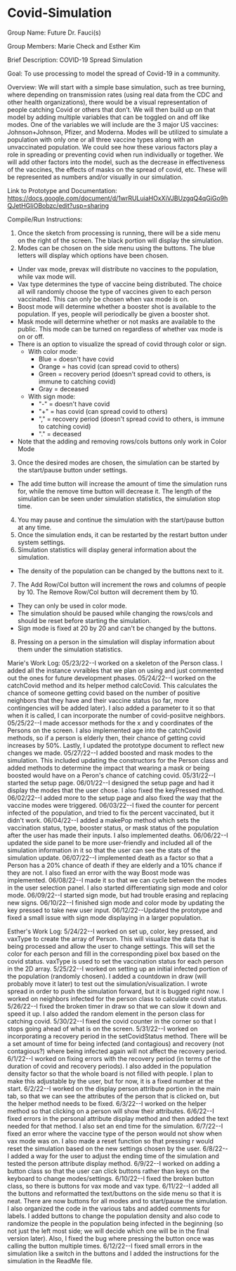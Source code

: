 # Covid-Simulation

Group Name: Future Dr. Fauci(s)

Group Members: Marie Check and Esther Kim

Brief Description:
COVID-19 Spread Simulation

Goal: To use processing to model the spread of Covid-19 in a community. 

Overview: We will start with a simple base simulation, such as tree burning, where depending on transmission rates (using real data from the CDC and other health organizations), there would be a visual representation of people catching Covid or others that don’t. We will then build up on that model by adding multiple variables that can be toggled on and off like modes. One of the variables we will include are the 3 major US vaccines: Johnson+Johnson, Pfizer, and Moderna. Modes will be utilized to simulate a population with only one or all three vaccine types along with an unvaccinated population. We could see how these various factors play a role in spreading or preventing covid when run individually or together. We will add other factors into the model, such as the decrease in effectiveness of the vaccines, the effects of masks on the spread of covid, etc. These will be represented as numbers and/or visually in our simulation.

Link to Prototype and Documentation: https://docs.google.com/document/d/1wrRULuiaHOxXiVJBUzgqQ4qGiGo9hQJetHGIiOBobzc/edit?usp=sharing

Compile/Run Instructions:
1. Once the sketch from processing is running, there will be a side menu on the right of the screen. The black portion will display the simulation.
2. Modes can be chosen on the side menu using the buttons. The blue letters will display which options have been chosen.
  - Under vax mode, prevax will distribute no vaccines to the population, while vax mode will.
  - Vax type determines the type of vaccine being distributed. The choice all will randomly choose the type of vaccines given to each person vaccinated. This can only be chosen when vax mode is on.
  - Boost mode will determine whether a booster shot is available to the population. If yes, people will periodically be given a booster shot.
  - Mask mode will determine whether or not masks are available to the public. This mode can be turned on regardless of whether vax mode is on or off.
  - There is an option to visualize the spread of covid through color or sign.
    * With color mode:
      - Blue = doesn't have covid
      - Orange = has covid (can spread covid to others)
      - Green = recovery period (doesn't spread covid to others, is immune to catching covid)
      - Gray = deceased
    * With sign mode:
      - "-" = doesn't have covid
      - "+" = has covid (can spread covid to others)
      - "," = recovery period (doesn't spread covid to others, is immune to catching covid)
      - "." = deceased
  - Note that the adding and removing rows/cols buttons only work in Color Mode
3. Once the desired modes are chosen, the simulation can be started by the start/pause button under settings.
  - The add time button will increase the amount of time the simulation runs for, while the remove time button will decrease it. The length of the simulation can be seen under simulation statistics, the simulation stop time.
4. You may pause and continue the simulation with the start/pause button at any time.
5. Once the simulation ends, it can be restarted by the restart button under system settings.
6. Simulation statistics will display general information about the simulation.
  - The density of the population can be changed by the buttons next to it.
7. The Add Row/Col button will increment the rows and columns of people by 10. The Remove Row/Col button will decrement them by 10.
  - They can only be used in color mode.
  - The simulation should be paused while changing the rows/cols and should be reset before starting the simulation.
  - Sign mode is fixed at 20 by 20 and can't be changed by the buttons.
8. Pressing on a person in the simulation will display information about them under the simulation statistics.

Marie's Work Log:
05/23/22--I worked on a skeleton of the Person class. I added all the instance vvraibles that we plan on using and just commented out the ones for future development phases.
05/24/22--I worked on the catchCovid method and its helper method calcCovid. This calculates the chance of someone getting covid based on the number of positive neighbors that they have and their vaccine status (so far, more contingencies will be added later). I also added a parameter to it so that when it is called, I can incorporate the number of covid-posiitve neighbors.
05/25/22--I made accessor methods for the x and y coordinates of the Persons on the screen. I also implemented age into the catchCovid methods, so if a person is elderly then, their chance of getting covid increases by 50%. Lastly, I updated the prototype document to reflect new changes we made.
05/27/22--I added boosted and mask modes to the simulation. This included updating the constructors for the Person class and added methods to determine the impact that wearing a mask or being boosted would have on a Peron's chance of catching covid.
05/31/22--I started the setup page.
06/01/22--I designed the setup page and had it display the modes that the user chose. I also fixed the keyPressed method.
06/02/22--I added more to the setup page and also fixed the way that the vaccine modes were triggered.
06/03/22--I fixed the counter for percent infected of the population, and tried to fix the percent vaccinated, but it didn't work.
06/04/22--I added a makePop method which sets the vaccination status, type, booster status, or mask status of the population after the user has made their inputs. I also implemented deaths.
06/06/22--I updated the side panel to be more user-friendly and included all of the simulation information in it so that the user can see the stats of the simulation update.
06/07/22--I implemented death as a factor so that a Person has a 20% chance of death if they are elderly and a 10% chance if they are not. I also fixed an error with the way Boost mode was implemented.
06/08/22--I made it so that we can cycle between the modes in the user selection panel. I also started differentiating sign mode and color mode.
06/09/22--I started sign mode, but had trouble erasing and replacing new signs.
06/10/22--I finished sign mode and color mode by updating the key pressed to take new user input.
06/12/22--Updated the prototype and fixed a small issue with sign mode displaying in a larger population. 


Esther's Work Log:
5/24/22--I worked on set up, color, key pressed, and vaxType to create the array of Person. This will visualize the data that is being processed and allow the user to change settings. This will set the color for each person and fill in the corresponding pixel box based on the covid status. vaxType is used to set the vaccination status for each person in the 2D array.
5/25/22--I worked on setting up an initial infected portion of the population (randomly chosen). I added a countdown in draw (will probably move it later) to test out the simulation/visualization. I wrote spread in order to push the simulation forward, but it is bugged right now. I worked on neighbors infected for the person class to calculate covid status.
5/26/22--I fixed the broken timer in draw so that we can slow it down and speed it up. I also added the random element in the person class for catching covid.
5/30/22--I fixed the covid counter in the corner so that I stops going ahead of what is on the screen.
5/31/22--I worked on incorporating a recovery period in the setCovidStatus method. There will be a set amount of time for being infected (and contagious) and recovery (not contagious?) where being infected again will not affect the recovery period.
6/1/22--I worked on fixing errors with the recovery period (in terms of the duration of covid and recovery periods). I also added in the population density factor so that the whole board is not filled with people. I plan to make this adjustable by the user, but for now, it is a fixed number at the start.
6/2/22--I worked on the display person attribute portion in the main tab, so that we can see the attributes of the person that is clicked on, but the helper method needs to be fixed.
6/3/22--I worked on the helper method so that clicking on a person will show their attributes.
6/6/22--I fixed errors in the personal attribute display method and then added the text needed for that method. I also set an end time for the simulation.
6/7/22--I fixed an error where the vaccine type of the person would not show when vax mode was on. I also made a reset function so that pressing r would reset the simulation based on the new settings chosen by the user.
6/8/22--I added a way for the user to adjust the ending time of the simulation and tested the person attribute display method.
6/9/22--I worked on adding a button class so that the user can click buttons rather than keys on the keyboard to change modes/settings.
6/10/22--I fixed the broken button class, so there is buttons for vax mode and vax type.
6/11/22--I added all the buttons and reformatted the text/buttons on the side menu so that it is neat. There are now buttons for all modes and to start/pause the simulation. I also organized the code in the various tabs and added comments for labels. I added buttons to change the population density and also code to randomize the people in the population being infected in the beginning (so not just the left most side; we will decide which one will be in the final version later). Also, I fixed the bug where pressing the button once was calling the button multiple times.
6/12/22--I fixed small errors in the simulation like a switch in the buttons and I added the instructions for the simulation in the ReadMe file.
